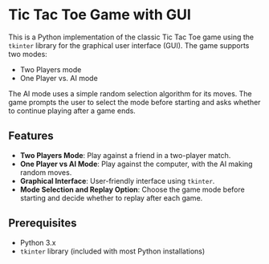 # Tic Tac Toe Game with GUI

This is a Python implementation of the classic Tic Tac Toe game using the `tkinter` library for the graphical user interface (GUI). The game supports two modes: 
- Two Players mode
- One Player vs. AI mode

The AI mode uses a simple random selection algorithm for its moves. The game prompts the user to select the mode before starting and asks whether to continue playing after a game ends.

## Features
- **Two Players Mode**: Play against a friend in a two-player match.
- **One Player vs AI Mode**: Play against the computer, with the AI making random moves.
- **Graphical Interface**: User-friendly interface using `tkinter`.
- **Mode Selection and Replay Option**: Choose the game mode before starting and decide whether to replay after each game.

## Prerequisites
- Python 3.x
- `tkinter` library (included with most Python installations)
